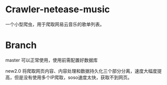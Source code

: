 # Crawler-netease-music

一个小型爬虫，用于爬取网易云音乐的歌单列表。

# Branch

master 可以正常使用，使用前需配置好数据库

new2.0 将爬取网页内容、内容处理和数据持久化三个部分分离，速度大幅度提高，但是没有使用多个IP爬取，soso速度太快，获取不到网页。


